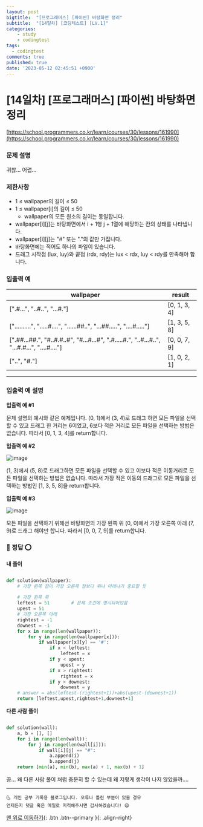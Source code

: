 ```yaml
---
layout: post
bigtitle:  "[프로그래머스] [파이썬] 바탕화면 정리"
subtitle:  "[14일차] [코딩테스트] [LV.1]"
categories:
    - study
    - codingtest
tags:
  - codingtest
comments: true
published: true
date: '2023-05-12 02:45:51 +0900'
---
```



# [14일차] [프로그래머스] [파이썬] 바탕화면 정리


[https://school.programmers.co.kr/learn/courses/30/lessons/161990](https://school.programmers.co.kr/learn/courses/30/lessons/161990)

### 문제 설명

귀찮... 어렵... 

### 제한사항

+ 1 ≤ wallpaper의 길이 ≤ 50
+ 1 ≤ wallpaper[i]의 길이 ≤ 50
    - wallpaper의 모든 원소의 길이는 동일합니다.
+ wallpaper[i][j]는 바탕화면에서 i + 1행 j + 1열에 해당하는 칸의 상태를 나타냅니다.
+ wallpaper[i][j]는 "#" 또는 "."의 값만 가집니다.
+ 바탕화면에는 적어도 하나의 파일이 있습니다.
+ 드래그 시작점 (lux, luy)와 끝점 (rdx, rdy)는 lux < rdx, luy < rdy를 만족해야 합니다.

### 입출력 예

| wallpaper	| result |
| --- | --- |
| [".#...", "..#..", "...#."] | [0, 1, 3, 4] |
| ["..........", ".....#....", "......##..", "...##.....", "....#....."] | [1, 3, 5, 8] | 
| [".##...##.", "#..#.#..#", "#...#...#", ".#.....#.", "..#...#..", "...#.#...", "....#...."] | [0, 0, 7, 9] | 
| ["..", "#."] | [1, 0, 2, 1] | 

---

### 입출력 예 설명

__입출력 예 #1__

문제 설명의 예시와 같은 예제입니다. (0, 1)에서 (3, 4)로 드래그 하면 모든 파일을 선택할 수 있고 드래그 한 거리는 6이었고, 6보다 적은 거리로 모든 파일을 선택하는 방법은 없습니다. 따라서 [0, 1, 3, 4]를 return합니다.

__입출력 예 #2__

![image](https://github.com/khw11044/khw11044.github.io/assets/51473705/5489b943-d970-4b03-9f57-aa21e5ee252d)

(1, 3)에서 (5, 8)로 드래그하면 모든 파일을 선택할 수 있고 이보다 적은 이동거리로 모든 파일을 선택하는 방법은 없습니다. 따라서 가장 적은 이동의 드래그로 모든 파일을 선택하는 방법인 [1, 3, 5, 8]을 return합니다.

__입출력 예 #3__

![image](https://github.com/khw11044/khw11044.github.io/assets/51473705/22b0059d-31ac-4eee-aa71-d00671d581b1)

모든 파일을 선택하기 위해선 바탕화면의 가장 왼쪽 위 (0, 0)에서 가장 오른쪽 아래 (7, 9)로 드래그 해야만 합니다. 따라서 [0, 0, 7, 9]를 return합니다.

### 🚀 정답 ⭕

__내 풀이__ 

```python

def solution(wallpaper):
    # 가장 왼쪽 점이 가장 오른쪽 점보다 위냐 아래냐가 중요할 듯 
    
    # 가장 왼쪽 위 
    leftest = 51        # 문제 조건에 명시되어있음
    upest = 51
    # 가장 오른쪽 아래
    rightest = -1 
    downest = -1
    for x in range(len(wallpaper)):
        for y in range(len(wallpaper[x])):
            if wallpaper[x][y] == '#':
                if x < leftest:
                    leftest = x
                if y < upest:
                    upest = y
                if x > rightest:
                    rightest = x 
                if y > downest:
                    downest = y 
    # answer = abs(leftest-(rightest+1))+abs(upest-(downest+1))
    return [leftest,upest,rightest+1,downest+1]
```

__다른 사람 풀이__ 

```python

def solution(wall):
    a, b = [], []
    for i in range(len(wall)):
        for j in range(len(wall[i])):
            if wall[i][j] == "#":
                a.append(i)
                b.append(j)
    return [min(a), min(b), max(a) + 1, max(b) + 1]

```

끙... 왜 다른 사람 풀이 처럼 충분히 할 수 있는데 왜 저렇게 생각이 나지 않았을까....

***
    🌜 개인 공부 기록용 블로그입니다. 오류나 틀린 부분이 있을 경우 
    언제든지 댓글 혹은 메일로 지적해주시면 감사하겠습니다! 😄

[맨 위로 이동하기](#){: .btn .btn--primary }{: .align-right}